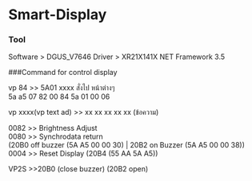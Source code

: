# Smart-Display

### Tool
Software > DGUS_V7646 
Driver > XR21X141X
NET Framework 3.5

###Command for control display

vp 84 >> 5A01 xxxx สั่งไป หน้าต่างๆ  
5a a5 07 82 00 84 5a 01 00 06  

vp xxxx(vp text ad) >> xx xx xx xx xx (ข้อความ)

0082 >> Brightness Adjust  
0080 >> Synchrodata return  
(20B0 off buzzer (5A A5 00 00 30) | 20B2 on Buzzer (5A A5 00 00 38))  
0004 >> Reset Display (20B4 (55 AA 5A A5))

VP2S >>20B0 (close buzzer) (20B2 open)
